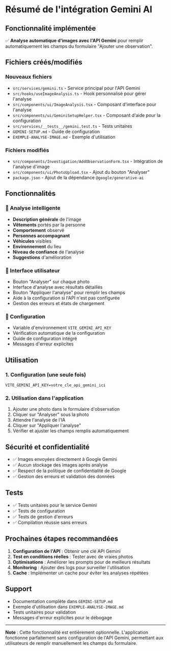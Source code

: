 # Résumé de l'intégration Gemini AI

## Fonctionnalité implémentée

✅ **Analyse automatique d'images avec l'API Gemini** pour remplir automatiquement les champs du formulaire "Ajouter une observation".

## Fichiers créés/modifiés

### Nouveaux fichiers
- `src/services/gemini.ts` - Service principal pour l'API Gemini
- `src/hooks/useImageAnalysis.ts` - Hook personnalisé pour gérer l'analyse
- `src/components/ui/ImageAnalysis.tsx` - Composant d'interface pour l'analyse
- `src/components/ui/GeminiSetupHelper.tsx` - Composant d'aide pour la configuration
- `src/services/__tests__/gemini.test.ts` - Tests unitaires
- `GEMINI-SETUP.md` - Guide de configuration
- `EXEMPLE-ANALYSE-IMAGE.md` - Exemple d'utilisation

### Fichiers modifiés
- `src/components/Investigation/AddObservationForm.tsx` - Intégration de l'analyse d'image
- `src/components/ui/PhotoUpload.tsx` - Ajout du bouton "Analyser"
- `package.json` - Ajout de la dépendance `@google/generative-ai`

## Fonctionnalités

### 🧠 Analyse intelligente
- **Description générale** de l'image
- **Vêtements** portés par la personne
- **Comportement** observé
- **Personnes accompagnant**
- **Véhicules** visibles
- **Environnement** du lieu
- **Niveau de confiance** de l'analyse
- **Suggestions** d'amélioration

### 🎯 Interface utilisateur
- Bouton "Analyser" sur chaque photo
- Interface d'analyse avec résultats détaillés
- Bouton "Appliquer l'analyse" pour remplir les champs
- Aide à la configuration si l'API n'est pas configurée
- Gestion des erreurs et états de chargement

### 🔧 Configuration
- Variable d'environnement `VITE_GEMINI_API_KEY`
- Vérification automatique de la configuration
- Guide de configuration intégré
- Messages d'erreur explicites

## Utilisation

### 1. Configuration (une seule fois)
```env
VITE_GEMINI_API_KEY=votre_cle_api_gemini_ici
```

### 2. Utilisation dans l'application
1. Ajouter une photo dans le formulaire d'observation
2. Cliquer sur "Analyser" sous la photo
3. Attendre l'analyse de l'IA
4. Cliquer sur "Appliquer l'analyse"
5. Vérifier et ajuster les champs remplis automatiquement

## Sécurité et confidentialité

- ✅ Images envoyées directement à Google Gemini
- ✅ Aucun stockage des images après analyse
- ✅ Respect de la politique de confidentialité de Google
- ✅ Gestion des erreurs et validation des données

## Tests

- ✅ Tests unitaires pour le service Gemini
- ✅ Tests de configuration
- ✅ Tests de gestion d'erreurs
- ✅ Compilation réussie sans erreurs

## Prochaines étapes recommandées

1. **Configuration de l'API** : Obtenir une clé API Gemini
2. **Test en conditions réelles** : Tester avec de vraies photos
3. **Optimisations** : Améliorer les prompts pour de meilleurs résultats
4. **Monitoring** : Ajouter des logs pour surveiller l'utilisation
5. **Cache** : Implémenter un cache pour éviter les analyses répétées

## Support

- Documentation complète dans `GEMINI-SETUP.md`
- Exemple d'utilisation dans `EXEMPLE-ANALYSE-IMAGE.md`
- Tests unitaires pour validation
- Messages d'erreur explicites pour le débogage

---

**Note** : Cette fonctionnalité est entièrement optionnelle. L'application fonctionne parfaitement sans configuration de l'API Gemini, permettant aux utilisateurs de remplir manuellement les champs du formulaire.

